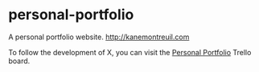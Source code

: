 # personal-portfolio
A personal portfolio website. http://kanemontreuil.com

To follow the development of X, you can visit the [Personal Portfolio](https://trello.com/b/isq0C3uW/personal-portfolio) Trello board.

